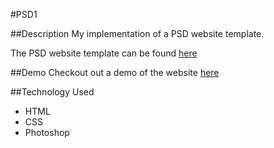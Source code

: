#PSD1

##Description
My implementation of a PSD website template.

The PSD website template can be found [here](http://morepsd.com/2015/10/free-psd-web-template-kaan/)

##Demo
Checkout out a demo of the website [here](http://jrasay89.github.io/PSDImplementations/PSD1/)

##Technology Used

* HTML
* CSS
* Photoshop